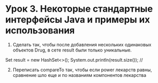 # Урок 3. Некоторые стандартные интерфейсы Java и примеры их использования

1. Сделать так, чтобы после добавления нескольких одинаковых объектов Drug, в сете result были только уникальные.

Set<Drug> result = new HashSet<>();
System.out.println(result.size()); //

2. Переписать compareTo так, чтобы если power лекарств равны, сравнение шло еще и по названиям компонентов лекарства